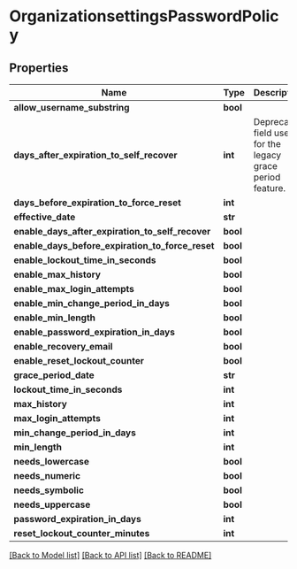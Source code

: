 # OrganizationsettingsPasswordPolicy

## Properties
Name | Type | Description | Notes
------------ | ------------- | ------------- | -------------
**allow_username_substring** | **bool** |  | [optional] 
**days_after_expiration_to_self_recover** | **int** | Deprecated field used for the legacy grace period feature. | [optional] 
**days_before_expiration_to_force_reset** | **int** |  | [optional] 
**effective_date** | **str** |  | [optional] 
**enable_days_after_expiration_to_self_recover** | **bool** |  | [optional] 
**enable_days_before_expiration_to_force_reset** | **bool** |  | [optional] 
**enable_lockout_time_in_seconds** | **bool** |  | [optional] 
**enable_max_history** | **bool** |  | [optional] 
**enable_max_login_attempts** | **bool** |  | [optional] 
**enable_min_change_period_in_days** | **bool** |  | [optional] 
**enable_min_length** | **bool** |  | [optional] 
**enable_password_expiration_in_days** | **bool** |  | [optional] 
**enable_recovery_email** | **bool** |  | [optional] 
**enable_reset_lockout_counter** | **bool** |  | [optional] 
**grace_period_date** | **str** |  | [optional] 
**lockout_time_in_seconds** | **int** |  | [optional] 
**max_history** | **int** |  | [optional] 
**max_login_attempts** | **int** |  | [optional] 
**min_change_period_in_days** | **int** |  | [optional] 
**min_length** | **int** |  | [optional] 
**needs_lowercase** | **bool** |  | [optional] 
**needs_numeric** | **bool** |  | [optional] 
**needs_symbolic** | **bool** |  | [optional] 
**needs_uppercase** | **bool** |  | [optional] 
**password_expiration_in_days** | **int** |  | [optional] 
**reset_lockout_counter_minutes** | **int** |  | [optional] 

[[Back to Model list]](../README.md#documentation-for-models) [[Back to API list]](../README.md#documentation-for-api-endpoints) [[Back to README]](../README.md)

